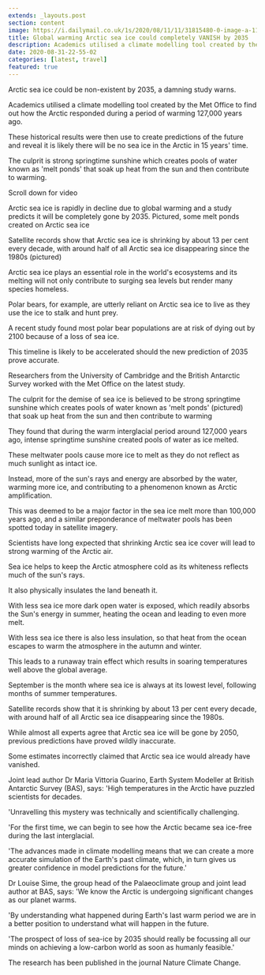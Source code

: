 ```yaml
---
extends: _layouts.post
section: content
image: https://i.dailymail.co.uk/1s/2020/08/11/11/31815480-0-image-a-11_1597141474236.jpg 
title: Global warming Arctic sea ice could completely VANISH by 2035 
description: Academics utilised a climate modelling tool created by the Met Office to find out how the Arctic responded during a period of warming 127,000 years ago. 
date: 2020-08-31-22-55-02 
categories: [latest, travel] 
featured: true 
--- 
```

Arctic sea ice could be non-existent by 2035, a damning study warns. 

Academics utilised a climate modelling tool created by the Met Office to find out how the Arctic responded during a period of warming 127,000 years ago.

These historical results were then use to create predictions of the future and reveal it is likely there will be no sea ice in the Arctic in 15 years' time. 

The culprit is strong springtime sunshine which creates pools of water known as 'melt ponds' that soak up heat from the sun and then contribute to warming.  

Scroll down for video 

Arctic sea ice is rapidly in decline due to global warming and a study predicts it will be completely gone by 2035. Pictured, some melt ponds created on Arctic sea ice 

Satellite records show that Arctic sea ice is shrinking by about 13 per cent every decade, with around half of all Arctic sea ice disappearing since the 1980s (pictured)

Arctic sea ice plays an essential role in the world's ecosystems and its melting will not only contribute to surging sea levels but render many species homeless. 

Polar bears, for example, are utterly reliant on Arctic sea ice to live as they use the ice to stalk and hunt prey. 

A recent study found most polar bear populations are at risk of dying out by 2100 because of a loss of sea ice. 

This timeline is likely to be accelerated should the new prediction of 2035 prove accurate.  

Researchers from the University of Cambridge and the British Antarctic Survey worked with the Met Office on the latest study. 

The culprit for the demise of sea ice is believed to be strong springtime sunshine which creates pools of water known as 'melt ponds' (pictured) that soak up heat from the sun and then contribute to warming

They found that during the warm interglacial period around 127,000 years ago, intense springtime sunshine created pools of water as ice melted.  

These meltwater pools cause more ice to melt as they do not reflect as much sunlight as intact ice. 

Instead, more of the sun's rays and energy are absorbed by the water, warming more ice, and contributing to a phenomenon known as Arctic amplification.  

This was deemed to be a major factor in the sea ice melt more than 100,000 years ago, and a similar preponderance of meltwater pools has been spotted today in satellite imagery. 

Scientists have long expected that shrinking Arctic sea ice cover will lead to strong warming of the Arctic air. 

Sea ice helps to keep the Arctic atmosphere cold as its whiteness reflects much of the sun's rays. 

It also physically insulates the land beneath it.  

With less sea ice more dark open water is exposed, which readily absorbs the Sun's energy in summer, heating the ocean and leading to even more melt. 

With less sea ice there is also less insulation, so that heat from the ocean escapes to warm the atmosphere in the autumn and winter. 

This leads to a runaway train effect which results in soaring temperatures well above the global average.  

September is the month where sea ice is always at its lowest level, following months of summer temperatures.  

Satellite records show that it is shrinking by about 13 per cent every decade, with around half of all Arctic sea ice disappearing since the 1980s. 

While almost all experts agree that Arctic sea ice will be gone by 2050, previous predictions have proved wildly inaccurate. 

Some estimates incorrectly claimed that Arctic sea ice would already have vanished. 

Joint lead author Dr Maria Vittoria Guarino, Earth System Modeller at British Antarctic Survey (BAS), says: 'High temperatures in the Arctic have puzzled scientists for decades.

'Unravelling this mystery was technically and scientifically challenging. 

'For the first time, we can begin to see how the Arctic became sea ice-free during the last interglacial. 

'The advances made in climate modelling means that we can create a more accurate simulation of the Earth's past climate, which, in turn gives us greater confidence in model predictions for the future.'

Dr Louise Sime, the group head of the Palaeoclimate group and joint lead author at BAS, says: 'We know the Arctic is undergoing significant changes as our planet warms. 

'By understanding what happened during Earth's last warm period we are in a better position to understand what will happen in the future. 

'The prospect of loss of sea-ice by 2035 should really be focussing all our minds on achieving a low-carbon world as soon as humanly feasible.'

The research has been published in the journal Nature Climate Change.  

